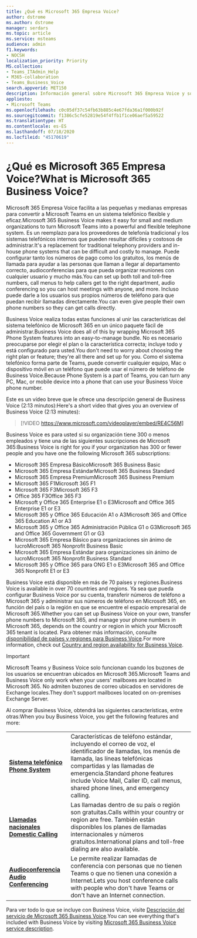 ```yaml
---
title: ¿Qué es Microsoft 365 Empresa Voice?
author: dstrome
ms.author: dstrome
manager: serdars
ms.topic: article
ms.service: msteams
audience: admin
f1.keywords:
- NOCSH
localization_priority: Priority
MS.collection:
- Teams_ITAdmin_Help
- M365-collaboration
- Teams_Business_Voice
search.appverid: MET150
description: Información general sobre Microsoft 365 Empresa Voice y sobre cómo puede ayudar a las pequeñas y medianas empresas a comunicarse de un modo más eficaz.
appliesto:
- Microsoft Teams
ms.openlocfilehash: c0c05df37c54fb63b885c4e67fda36a1f000b92f
ms.sourcegitcommit: f1386c5cfe52819e54f4ffb1f1ce06aef5a59522
ms.translationtype: HT
ms.contentlocale: es-ES
ms.lasthandoff: 07/18/2020
ms.locfileid: "45170619"
---
```

# <a name="what-is-microsoft-365-business-voice"></a><span data-ttu-id="35eb7-103">¿Qué es Microsoft 365 Empresa Voice?</span><span class="sxs-lookup"><span data-stu-id="35eb7-103">What is Microsoft 365 Business Voice?</span></span>

<span data-ttu-id="35eb7-104">Microsoft 365 Empresa Voice facilita a las pequeñas y medianas empresas para convertir a Microsoft Teams en un sistema telefónico flexible y eficaz.</span><span class="sxs-lookup"><span data-stu-id="35eb7-104">Microsoft 365 Business Voice makes it easy for small and medium organizations to turn Microsoft Teams into a powerful and flexible telephone system.</span></span> <span data-ttu-id="35eb7-105">Es un reemplazo para los proveedores de telefonía tradicional y los sistemas telefónicos internos que pueden resultar difíciles y costosos de administrar.</span><span class="sxs-lookup"><span data-stu-id="35eb7-105">It's a replacement for traditional telephony providers and in-house phone systems that can be difficult and costly to manage.</span></span> <span data-ttu-id="35eb7-106">Puede configurar tanto los números de pago como los gratuitos, los menús de llamada para ayudar a las personas que llaman a llegar al departamento correcto, audioconferencias para que pueda organizar reuniones con cualquier usuario y mucho más.</span><span class="sxs-lookup"><span data-stu-id="35eb7-106">You can set up both toll and toll-free numbers, call menus to help callers get to the right department, audio conferencing so you can host meetings with anyone, and more.</span></span> <span data-ttu-id="35eb7-107">Incluso puede darle a los usuarios sus propios números de teléfono para que puedan recibir llamadas directamente.</span><span class="sxs-lookup"><span data-stu-id="35eb7-107">You can even give people their own phone numbers so they can get calls directly.</span></span>

<span data-ttu-id="35eb7-108">Business Voice realiza todas estas funciones al unir las características del sistema telefónico de Microsoft 365 en un único paquete fácil de administrar.</span><span class="sxs-lookup"><span data-stu-id="35eb7-108">Business Voice does all of this by wrapping Microsoft 365 Phone System features into an easy-to-manage bundle.</span></span> <span data-ttu-id="35eb7-109">No es necesario preocuparse por elegir el plan o la característica correcta; incluye todo y está configurado para usted.</span><span class="sxs-lookup"><span data-stu-id="35eb7-109">You don't need to worry about choosing the right plan or feature; they're all there and set up for you.</span></span> <span data-ttu-id="35eb7-110">Como el sistema telefónico forma parte de Teams, puede convertir cualquier equipo, Mac o dispositivo móvil en un teléfono que puede usar el número de teléfono de Business Voice.</span><span class="sxs-lookup"><span data-stu-id="35eb7-110">Because Phone System is a part of Teams, you can turn any PC, Mac, or mobile device into a phone that can use your Business Voice phone number.</span></span>

<span data-ttu-id="35eb7-111">Este es un vídeo breve que le ofrece una descripción general de Business Voice (2:13 minutos):</span><span class="sxs-lookup"><span data-stu-id="35eb7-111">Here's a short video that gives you an overview of Business Voice (2:13 minutes):</span></span>

> [!VIDEO https://www.microsoft.com/videoplayer/embed/RE4C56M]

<span data-ttu-id="35eb7-112">Business Voice es para usted si su organización tiene 300 o menos empleados y tiene una de las siguientes suscripciones de Microsoft 365:</span><span class="sxs-lookup"><span data-stu-id="35eb7-112">Business Voice is right for you if your organization has 300 or fewer people and you have one the following Microsoft 365 subscriptions:</span></span>

- <span data-ttu-id="35eb7-113">Microsoft 365 Empresa Básico</span><span class="sxs-lookup"><span data-stu-id="35eb7-113">Microsoft 365 Business Basic</span></span>
- <span data-ttu-id="35eb7-114">Microsoft 365 Empresa Estándar</span><span class="sxs-lookup"><span data-stu-id="35eb7-114">Microsoft 365 Business Standard</span></span>
- <span data-ttu-id="35eb7-115">Microsoft 365 Empresa Premium</span><span class="sxs-lookup"><span data-stu-id="35eb7-115">Microsoft 365 Business Premium</span></span>
- <span data-ttu-id="35eb7-116">Microsoft 365 F1</span><span class="sxs-lookup"><span data-stu-id="35eb7-116">Microsoft 365 F1</span></span>
- <span data-ttu-id="35eb7-117">Microsoft 365 F3</span><span class="sxs-lookup"><span data-stu-id="35eb7-117">Microsoft 365 F3</span></span>
- <span data-ttu-id="35eb7-118">Office 365 F3</span><span class="sxs-lookup"><span data-stu-id="35eb7-118">Office 365 F3</span></span>
- <span data-ttu-id="35eb7-119">Microsoft y Office 365 Enterprise E1 o E3</span><span class="sxs-lookup"><span data-stu-id="35eb7-119">Microsoft and Office 365 Enterprise E1 or E3</span></span>
- <span data-ttu-id="35eb7-120">Microsoft 365 y Office 365 Educación A1 o A3</span><span class="sxs-lookup"><span data-stu-id="35eb7-120">Microsoft 365 and Office 365 Education A1 or A3</span></span>
- <span data-ttu-id="35eb7-121">Microsoft 365 y Office 365 Administración Pública G1 o G3</span><span class="sxs-lookup"><span data-stu-id="35eb7-121">Microsoft 365 and Office 365 Government G1 or G3</span></span>
- <span data-ttu-id="35eb7-122">Microsoft 365 Empresa Básico para organizaciones sin ánimo de lucro</span><span class="sxs-lookup"><span data-stu-id="35eb7-122">Microsoft 365 Nonprofit Business Basic</span></span>
- <span data-ttu-id="35eb7-123">Microsoft 365 Empresa Estándar para organizaciones sin ánimo de lucro</span><span class="sxs-lookup"><span data-stu-id="35eb7-123">Microsoft 365 Nonprofit Business Standard</span></span>
- <span data-ttu-id="35eb7-124">Microsoft 365 y Office 365 para ONG E1 o E3</span><span class="sxs-lookup"><span data-stu-id="35eb7-124">Microsoft 365 and Office 365 Nonprofit E1 or E3</span></span>

<span data-ttu-id="35eb7-125">Business Voice está disponible en más de 70 países y regiones.</span><span class="sxs-lookup"><span data-stu-id="35eb7-125">Business Voice is available in over 70 countries and regions.</span></span> <span data-ttu-id="35eb7-126">Ya sea que pueda configurar Business Voice por su cuenta, transferir números de teléfono a Microsoft 365 y administrar sus números de teléfono en Microsoft 365, en función del país o la región en que se encuentre el espacio empresarial de Microsoft 365.</span><span class="sxs-lookup"><span data-stu-id="35eb7-126">Whether you can set up Business Voice on your own, transfer phone numbers to Microsoft 365, and manage your phone numbers in Microsoft 365, depends on the country or region in which your Microsoft 365 tenant is located.</span></span> <span data-ttu-id="35eb7-127">Para obtener más información, consulte [disponibilidad de países y regiones para Business Voice](country-region-availability.md).</span><span class="sxs-lookup"><span data-stu-id="35eb7-127">For more information, check out [Country and region availability for Business Voice](country-region-availability.md).</span></span>

> [!IMPORTANT]
>
> <span data-ttu-id="35eb7-128">Microsoft Teams y Business Voice solo funcionan cuando los buzones de los usuarios se encuentran ubicados en Microsoft 365.</span><span class="sxs-lookup"><span data-stu-id="35eb7-128">Microsoft Teams and Business Voice only work when your users' mailboxes are located in Microsoft 365.</span></span>  <span data-ttu-id="35eb7-129">No admiten buzones de correo ubicados en servidores de Exchange locales.</span><span class="sxs-lookup"><span data-stu-id="35eb7-129">They don't support mailboxes located on on-premises Exchange Server.</span></span>

<span data-ttu-id="35eb7-130">Al comprar Business Voice, obtendrá las siguientes características, entre otras:</span><span class="sxs-lookup"><span data-stu-id="35eb7-130">When you buy Business Voice, you get the following features and more:</span></span>

<table>
    <tr>
        <td><span data-ttu-id="35eb7-131"><b><a href="/microsoftteams/what-is-phone-system-in-office-365">Sistema telefónico</a></b>
        </span><span class="sxs-lookup"><span data-stu-id="35eb7-131"><b><a href="/microsoftteams/what-is-phone-system-in-office-365">Phone System</a></b>
        </span></span></td>
        <td><span data-ttu-id="35eb7-132">Características de teléfono estándar, incluyendo el correo de voz, el identificador de llamadas, los menús de llamada, las líneas telefónicas compartidas y las llamadas de emergencia.</span><span class="sxs-lookup"><span data-stu-id="35eb7-132">Standard phone features include Voice Mail, Caller ID, call menus, shared phone lines, and emergency calling.</span></span>
        </td>
    </tr>
<tr>
        <td><span data-ttu-id="35eb7-133"><b><a href="/microsoftteams/calling-plan-landing-page">Llamadas nacionales</a></b>
        </span><span class="sxs-lookup"><span data-stu-id="35eb7-133"><b><a href="/microsoftteams/calling-plan-landing-page">Domestic Calling</a></b>
        </span></span></td>
        <td><span data-ttu-id="35eb7-134">Las llamadas dentro de su país o región son gratuitas.</span><span class="sxs-lookup"><span data-stu-id="35eb7-134">Calls within your country or region are free.</span></span> <span data-ttu-id="35eb7-135">También están disponibles los planes de llamadas internacionales y números gratuitos.</span><span class="sxs-lookup"><span data-stu-id="35eb7-135">International plans and toll-free dialing are also available.</span></span>
        </td>
    </tr>
    <tr>
        <td><span data-ttu-id="35eb7-136"><b><a href="/microsoftteams/audio-conferencing-in-office-365">Audioconferencia</a></b>
        </span><span class="sxs-lookup"><span data-stu-id="35eb7-136"><b><a href="/microsoftteams/audio-conferencing-in-office-365">Audio Conferencing</a></b>
        </span></span></td>
        <td><span data-ttu-id="35eb7-137">Le permite realizar llamadas de conferencia con personas que no tienen Teams o que no tienen una conexión a Internet.</span><span class="sxs-lookup"><span data-stu-id="35eb7-137">Lets you host conference calls with people who don't have Teams or don't have an Internet connection.</span></span>
        </td>
    </tr>
</table>

<span data-ttu-id="35eb7-138">Para ver todo lo que se incluye con Business Voice, visite [Descripción del servicio de Microsoft 365 Business Voice](https://docs.microsoft.com/office365/servicedescriptions/microsoft-365-business-voice-service-description).</span><span class="sxs-lookup"><span data-stu-id="35eb7-138">You can see everything that's included with Business Voice by visiting [Microsoft 365 Business Voice service description](https://docs.microsoft.com/office365/servicedescriptions/microsoft-365-business-voice-service-description).</span></span>
